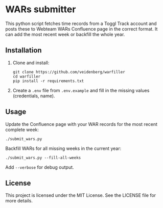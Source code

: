 # WARs submitter

This python script fetches time records from a Toggl Track account and posts these to Webteam WARs Confluence page in the correct format. It can add the most recent week or backfill the whole year.

## Installation

1. Clone and install:
   ```
   git clone https://github.com/veidenberg/warfiller
   cd warfiller
   pip install -r requirements.txt
   ```

2. Create a `.env` file from `.env.example` and fill in the missing values (credentials, name).

## Usage

Update the Confluence page with your WAR records for the most recent complete week:
```
./submit_wars.py
```

Backfill WARs for all missing weeks in the current year:
```
./submit_wars.py --fill-all-weeks
```

Add `--verbose` for debug output.

## License

This project is licensed under the MIT License. See the LICENSE file for more details.